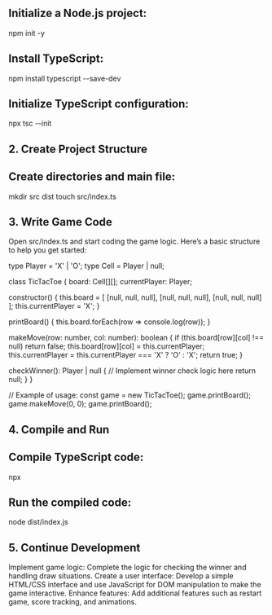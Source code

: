## Initialize a Node.js project:
npm init -y

## Install TypeScript:
npm install typescript --save-dev

## Initialize TypeScript configuration:
npx tsc --init

## 2. Create Project Structure
## Create directories and main file:
mkdir src dist
touch src/index.ts

## 3. Write Game Code
Open src/index.ts and start coding the game logic. Here’s a basic structure to help you get started:


type Player = 'X' | 'O';
type Cell = Player | null;

class TicTacToe {
  board: Cell[][];
  currentPlayer: Player;

  constructor() {
    this.board = [
      [null, null, null],
      [null, null, null],
      [null, null, null]
    ];
    this.currentPlayer = 'X';
  }

  printBoard() {
    this.board.forEach(row => console.log(row));
  }

  makeMove(row: number, col: number): boolean {
    if (this.board[row][col] !== null) return false;
    this.board[row][col] = this.currentPlayer;
    this.currentPlayer = this.currentPlayer === 'X' ? 'O' : 'X';
    return true;
  }

  checkWinner(): Player | null {
    // Implement winner check logic here
    return null;
  }
}

// Example of usage:
const game = new TicTacToe();
game.printBoard();
game.makeMove(0, 0);
game.printBoard();

## 4. Compile and Run
## Compile TypeScript code:
npx 

## Run the compiled code:
node dist/index.js

## 5. Continue Development
Implement game logic: Complete the logic for checking the winner and handling draw situations.
Create a user interface: Develop a simple HTML/CSS interface and use JavaScript for DOM manipulation to make the game interactive.
Enhance features: Add additional features such as restart game, score tracking, and animations.
